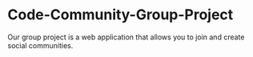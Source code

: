 # Code-Community-Group-Project
Our group project is a web application that allows you to join and create social communities. 
